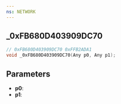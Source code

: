 ```yaml
---
ns: NETWORK
---
```

## _0xFB680D403909DC70

```c
// 0xFB680D403909DC70 0xFFB2ADA1
void _0xFB680D403909DC70(Any p0, Any p1);
```


## Parameters
* **p0**: 
* **p1**: 

